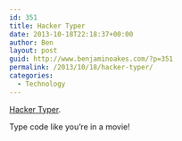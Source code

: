 ```yaml
---
id: 351
title: Hacker Typer
date: 2013-10-18T22:18:37+00:00
author: Ben
layout: post
guid: http://www.benjaminoakes.com/?p=351
permalink: /2013/10/18/hacker-typer/
categories:
  - Technology
---
```

[Hacker Typer](http://hackertyper.com/).

Type code like you&#8217;re in a movie!